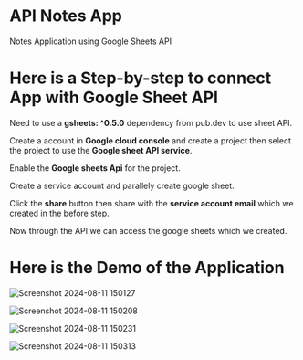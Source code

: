 # API Notes App

 Notes Application using Google Sheets API

# Here is a Step-by-step to connect App with Google Sheet API

Need to use a **gsheets: ^0.5.0** dependency from pub.dev to use sheet API.

Create a account in **Google cloud console** and create a project then select the project to use the **Google sheet API service**.

Enable the **Google sheets Api** for the project.

Create a service account and parallely create google sheet.

Click the **share** button then share with the **service account email** which we created in the before step.

Now through the API we can access the google sheets which we created.

# Here is the Demo of the Application

![Screenshot 2024-08-11 150127](https://github.com/user-attachments/assets/fa5509be-33fd-444c-960b-c7426d2fed42)

![Screenshot 2024-08-11 150208](https://github.com/user-attachments/assets/97d646b0-e923-4f92-83b3-299b8466b952)

![Screenshot 2024-08-11 150231](https://github.com/user-attachments/assets/0ae820dc-89eb-4dd5-845e-eb259c23e2c7)

![Screenshot 2024-08-11 150313](https://github.com/user-attachments/assets/aad67c65-c6c8-4b6d-9c58-44a8e8a96538)

















